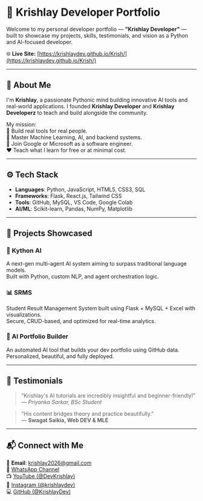 # 💼 Krishlay Developer Portfolio

Welcome to my personal developer portfolio — **"Krishlay Developer"** — built to showcase my projects, skills, testimonials, and vision as a Python and AI-focused developer.

🌐 **Live Site:** [https://krishlaydev.github.io/Krish/](https://krishlaydev.github.io/Krish/)

---

## 🚀 About Me

I'm **Krishlay**, a passionate Pythonic mind building innovative AI tools and real-world applications. I founded **Krishlay Developer** and **Krishlay Developerz** to teach and build alongside the community.

My mission:  
🔧 Build real tools for real people.  
🧠 Master Machine Learning, AI, and backend systems.  
🚀 Join Google or Microsoft as a software engineer.  
❤️ Teach what I learn for free or at minimal cost.

---

## ⚙️ Tech Stack

- **Languages**: Python, JavaScript, HTML5, CSS3, SQL  
- **Frameworks**: Flask, React.js, Tailwind CSS  
- **Tools**: GitHub, MySQL, VS Code, Google Colab  
- **AI/ML**: Scikit-learn, Pandas, NumPy, Matplotlib

---

## 📁 Projects Showcased

### 🤖 Kython AI  
A next-gen multi-agent AI system aiming to surpass traditional language models.  
Built with Python, custom NLP, and agent orchestration logic.

### 📊 SRMS  
Student Result Management System built using Flask + MySQL + Excel with visualizations.  
Secure, CRUD-based, and optimized for real-time analytics.

### 🚀 AI Portfolio Builder  
An automated AI tool that builds your dev portfolio using GitHub data.  
Personalized, beautiful, and fully deployed.

---

## 📣 Testimonials

> “Krishlay's AI tutorials are incredibly insightful and beginner-friendly!”  
— *Priyanka Sarkar, BSc Student*

> “His content bridges theory and practice beautifully.”  
— **Swagat Saikia, Web DEV & MLE**

---

## 📬 Connect with Me

📧 **Email**: krishlay2026@gmail.com  
📲 [WhatsApp Channel](https://whatsapp.com/channel/0029Vb5mRhe8kyyD5NvXdu3E)  
📺 [YouTube (@DevKrishlay)](https://youtube.com/@DevKrishlay)  
📸 [Instagram (@krishlaydev)](https://instagram.com/krishlaydev)  
💻 [GitHub (@KrishlayDev)](https://github.com/KrishlayDev)

